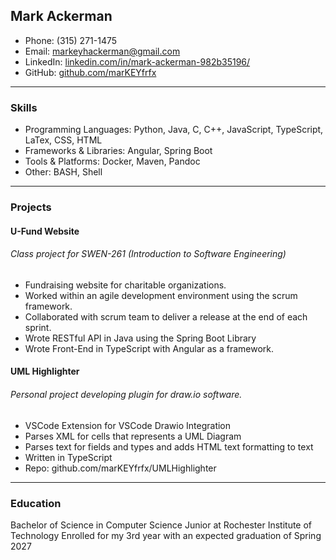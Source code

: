 ## Mark Ackerman  
* Phone: (315) 271-1475  
* Email: markeyhackerman@gmail.com  
* LinkedIn: [linkedin.com/in/mark-ackerman-982b35196/](https://linkedin.com/in/mark-ackerman-982b35196/)  
* GitHub: [github.com/marKEYfrfx](https://github.com/marKEYfrfx)  
---
### Skills
- Programming Languages: Python, Java, C, C++, JavaScript, TypeScript, LaTex, CSS, HTML
- Frameworks & Libraries: Angular, Spring Boot
- Tools & Platforms: Docker, Maven, Pandoc
- Other: BASH, Shell
---
### Projects
#### U-Fund Website
###### Class project for SWEN-261 (Introduction to Software Engineering)
* Fundraising website for charitable organizations.
* Worked within an agile development environment using the scrum framework.
* Collaborated with scrum team to deliver a release at the end of each sprint.
* Wrote RESTful API in Java using the Spring Boot Library
* Wrote Front-End in TypeScript with Angular as a framework.
#### UML Highlighter
###### Personal project developing plugin for draw.io software.
* VSCode Extension for VSCode Drawio Integration
* Parses XML for cells that represents a UML Diagram
* Parses text for fields and types and adds HTML text formatting to text
* Written in TypeScript
* Repo: github.com/marKEYfrfx/UMLHighlighter
---
### Education
Bachelor of Science in Computer Science
Junior at Rochester Institute of Technology
Enrolled for my 3rd year with an expected graduation of Spring 2027